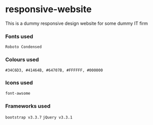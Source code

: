 # responsive-website
This is a dummy  responsive design website for some dummy IT firm

### Fonts used
 `Roboto Condensed `

 ### Colours used
  `#34C6D3, #41464B, #64707B, #FFFFFF, #000000`

### Icons used
  `font-awsome`

### Frameworks used
 `bootstrap v3.3.7`
 `jQuery v3.3.1`
 